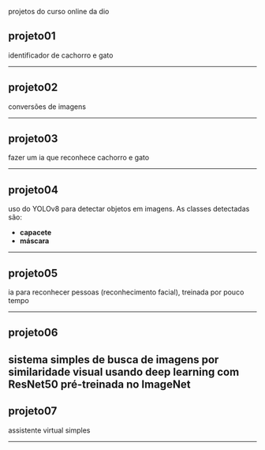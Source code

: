 projetos do curso online da dio

## projeto01

identificador de cachorro e gato

---

## projeto02

conversões de imagens

---

## projeto03

fazer um ia que reconhece cachorro e gato

---

## projeto04

uso do YOLOv8 para detectar objetos em imagens. As classes detectadas são:

- **capacete**
- **máscara**

---

## projeto05

ia para reconhecer pessoas (reconhecimento facial), treinada por pouco tempo

---

## projeto06

sistema simples de **busca de imagens por similaridade visual** usando **deep learning** com **ResNet50** pré-treinada no ImageNet
---

## projeto07

assistente virtual simples

---
